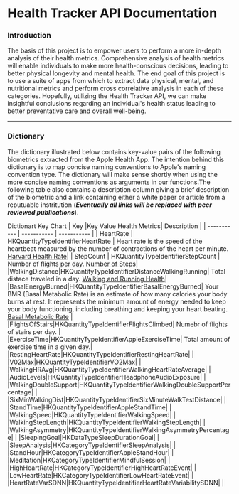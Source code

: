 # Health Tracker API Documentation


 ### Introduction
 
The basis of this project is to empower users to perform a more in-depth analysis of their health metrics. Comprehensive analysis of health metrics will enable individuals to make more health-conscious decisions, leading to better physical longevity and mental health. The end goal of this project is to use a suite of apps from which to extract data physical, mental, and nutritional metrics and perform cross correlative analysis in each of these categories. Hopefully, utilizing the Health Tracker API, we can make insightful conclusions regarding an individual's health status leading to better preventative care and overall well-being.

---
### Dictionary

The dictionary illustrated below contains key-value pairs of the following biometrics extracted from the Apple Health App. The intention behind this dictionary is to map concise naming conventions to Apple's naming convention type. The dictionary will make sense shortly when using the more concise naming conventions as arguments in our functions.The following table also contains a description column giving a brief description of the biometric and a link containing either a white paper or article from a reputuable instritution (***Eventually all links will be replaced with peer reviewed publications***).

Dictionart Key Chart
| Key      |Key Value Health Metrics| Description |
| ----------- | ----------- | ----------- |
| HeartRate      | HKQuantityTypeIdentifierHeartRate       | Heart rate is the speed of the heartbeat measured by the number of contractions of the heart per minute. [Harvard Health Rate](https://www.health.harvard.edu/heart-health/what-your-heart-rate-is-telling-you)|
| StepCount   | HKQuantityTypeIdentifierStepCount        | Number of flights per day. [Number of Steps](https://www.nih.gov/news-events/nih-research-matters/number-steps-day-more-important-step-intensity)|
|WalkingDistance|HKQuantityTypeIdentifierDistanceWalkingRunning| Total distace traveled in a day. [Walking and Running Health](https://www.ncbi.nlm.nih.gov/pmc/articles/PMC4067492/)|
|BasalEnergyBurned|HKQuantityTypeIdentifierBasalEnergyBurned| Your BMR (Basal Metabolic Rate) is an estimate of how many calories your body burns at rest. It represents the minimum amount of energy needed to keep your body functioning, including breathing and keeping your heart beating. [Basal Metabolic Rate](https://www.sciencedirect.com/topics/medicine-and-dentistry/basal-metabolic-rate)  |
|FlightsOfStairs|HKQuantityTypeIdentifierFlightsClimbed| Numebr of flights of stairs per day.  |
|ExerciseTime|HKQuantityTypeIdentifierAppleExerciseTime| Total amount of exercise time in a given day.|
|RestingHeartRate|HKQuantityTypeIdentifierRestingHeartRate| |
|V02Max|HKQuantityTypeIdentifierVO2Max| |
|WalkingHRAvg|HKQuantityTypeIdentifierWalkingHeartRateAverage| |
|AudioLevels|HKQuantityTypeIdentifierHeadphoneAudioExposure| |
|WalkingDoubleSupport|HKQuantityTypeIdentifierWalkingDoubleSupportPercentage| |
|SixMinWalkingDist|HKQuantityTypeIdentifierSixMinuteWalkTestDistance| |
|StandTime|HKQuantityTypeIdentifierAppleStandTime| |
|WalkingSpeed|HKQuantityTypeIdentifierWalkingSpeed| |
|WalkingStepLength|HKQuantityTypeIdentifierWalkingStepLength| |
|WalkingAsymmetry|HKQuantityTypeIdentifierWalkingAsymmetryPercentage| |
|SleepingGoal|HKDataTypeSleepDurationGoal| |
|SleepAnalysis|HKCategoryTypeIdentifierSleepAnalysis| |
|StandHour|HKCategoryTypeIdentifierAppleStandHour| |
|Meditation|HKCategoryTypeIdentifierMindfulSession| |
|HighHeartRate|HKCategoryTypeIdentifierHighHeartRateEvent| |
|LowHeartRate|HKCategoryTypeIdentifierLowHeartRateEvent| |
|HeartRateVarSDNN|HKQuantityTypeIdentifierHeartRateVariabilitySDNN| |
